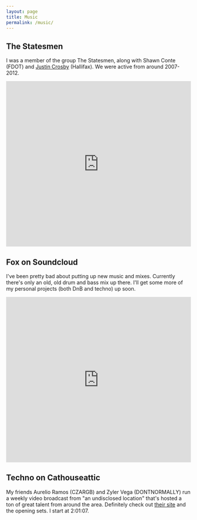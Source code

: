 ```yaml
---
layout: page
title: Music
permalink: /music/
---
```


The Statesmen
-------------

I was a member of the group The Statesmen, along with Shawn Conte (FDOT) and [Justin Crosby](http://justincrosby.com) (Hallifax). We were active from around 2007-2012. 

<iframe width="100%" height="450" scrolling="no" frameborder="no" src="https://w.soundcloud.com/player/?url=https%3A//api.soundcloud.com/users/8770156&amp;auto_play=false&amp;hide_related=false&amp;show_comments=true&amp;show_user=true&amp;show_reposts=false&amp;visual=true"></iframe>

Fox on Soundcloud
-----------------

I've been pretty bad about putting up new music and mixes. Currently there's only an old, old drum and bass mix up there. I'll get some more of my personal projects (both DnB and techno) up soon.

<iframe width="100%" height="450" scrolling="no" frameborder="no" src="https://w.soundcloud.com/player/?url=https%3A//api.soundcloud.com/users/44846173&amp;auto_play=false&amp;hide_related=false&amp;show_comments=true&amp;show_user=true&amp;show_reposts=false&amp;visual=true"></iframe>

Techno on Cathouseattic
-----------------------

My friends Aurelio Ramos (CZARGB) and Zyler Vega (DONTNORMALLY) run a weekly video broadcast from "an undisclosed location" that's hosted a ton of great talent from around the area. Definitely check out [their site](http://cathouseattic.com) and the opening sets. I start at 2:01:07.

<script id="50153_f_338658" width="384" height="216" src="//player.dacast.com/js/player.js" class="dacast-video"></script>
